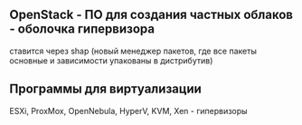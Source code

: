 ## OpenStack - ПО для создания частных облаков - оболочка гипервизора
ставится через shap (новый менеджер пакетов, где все пакеты основные и зависимости упакованы в дистрибутив)

## Программы для виртуализации
ESXi, ProxMox, OpenNebula, HyperV, KVM, Xen - гипервизоры
